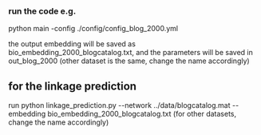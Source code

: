 
### run the code e.g.
python main -config ./config/config_blog_2000.yml

the output embedding will be saved as bio_embedding_2000_blogcatalog.txt, and the parameters will be saved in out_blog_2000
(other dataset is the same, change the name accordingly)


## for the linkage prediction
run python linkage_prediction.py --network ../data/blogcatalog.mat --embedding bio_embedding_2000_blogcatalog.txt
(for other datasets, change the name accordingly)



